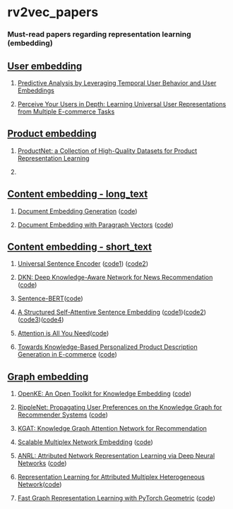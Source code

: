 # rv2vec_papers

### Must-read papers regarding representation learning (embedding)


## [User embedding](#content)

1. [Predictive Analysis by Leveraging Temporal User Behavior and
User Embeddings](http://ryanrossi.com/pubs/CIKM18-pred-analysis-user-embeddings.pdf)

1. [Perceive Your Users in Depth: Learning Universal User
Representations from Multiple E-commerce Tasks](https://arxiv.org/pdf/1805.10727.pdf)

## [Product embedding](#content)

1. [ProductNet: a Collection of High-Quality Datasets for Product
Representation Learning](https://arxiv.org/pdf/1904.09037.pdf)

1. 

## [Content embedding - long_text](#content)
1. [Document Embedding Generation](https://arxiv.org/pdf/1607.05368v1.pdf)
([code](https://github.com/jhlau/doc2vec))

1. [Document Embedding with Paragraph Vectors](https://arxiv.org/pdf/1507.07998v1.pdf)
([code](https://github.com/inejc/paragraph-vectors))

## [Content embedding - short_text](#content)

1. [Universal Sentence Encoder](https://arxiv.org/pdf/1803.11175v2.pdf)
([code1](https://github.com/facebookresearch/InferSent))
([code2](https://github.com/facebookresearch/SentEval))

1. [DKN: Deep Knowledge-Aware Network for News Recommendation](https://arxiv.org/pdf/1801.08284.pdf)
([code](https://github.com/hwwang55/DKN))

1. [Sentence-BERT](https://arxiv.org/pdf/1908.10084v1.pdf)([code](https://github.com/UKPLab/sentence-transformers))

1. [A Structured Self-Attentive Sentence Embedding](https://arxiv.org/pdf/1703.03130v1.pdf)
([code1](https://github.com/facebookresearch/pytext))([code2](https://github.com/prakashpandey9/Text-Classification-Pytorch))
([code3](https://github.com/dmlc/gluon-nlp))([code4](https://github.com/ExplorerFreda/Structured-Self-Attentive-Sentence-Embedding))

1. [Attention is All You Need](https://arxiv.org/pdf/1706.03762.pdf)([code](https://github.com/jadore801120/attention-is-all-you-need-pytorch))

1. [Towards Knowledge-Based Personalized Product Description Generation in E-commerce](https://arxiv.org/pdf/1903.12457.pdf)
([code](https://github.com/THUDM/KOBE))

## [Graph embedding](#content)

1. [OpenKE: An Open Toolkit for Knowledge Embedding](https://www.aclweb.org/anthology/D18-2024.pdf)
([code](https://github.com/thunlp/OpenKE))

1. [RippleNet: Propagating User Preferences on the Knowledge Graph for Recommender Systems](https://arxiv.org/pdf/1803.03467.pdf)
([code](https://github.com/hwwang55/RippleNet))

1. [KGAT: Knowledge Graph Attention Network for Recommendation](https://arxiv.org/pdf/1905.07854.pdf)

1. [Scalable Multiplex Network Embedding](https://www.ijcai.org/proceedings/2018/0428.pdf)
([code](https://github.com/HKUST-KnowComp/MNE))

1. [ANRL: Attributed Network Representation Learning via Deep Neural Networks](https://www.ijcai.org/proceedings/2018/0438.pdf)
([code](https://github.com/cszhangzhen/ANRL))

1. [Representation Learning for Attributed Multiplex
Heterogeneous Network](https://arxiv.org/pdf/1905.01669v2.pdf)([code](https://github.com/THUDM/GATNE))

1. [Fast Graph Representation Learning with PyTorch Geometric](https://arxiv.org/pdf/1903.02428v3.pdf)
([code](https://github.com/rusty1s/pytorch_geometric))
